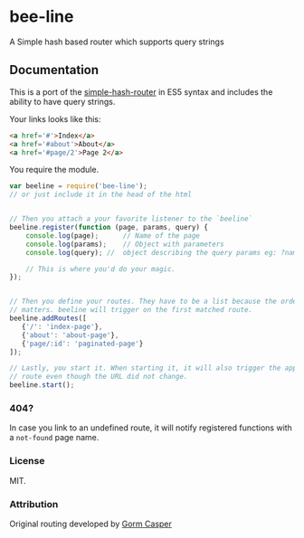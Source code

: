 # bee-line

A Simple hash based router which supports query strings

## Documentation

This is a port of the [simple-hash-router](https://github.com/casperin/hashRouter) in ES5 syntax and includes the ability to have query strings.

Your links looks like this:

```html
<a href='#'>Index</a>
<a href='#about'>About</a>
<a href='#page/2'>Page 2</a>
```

You require the module.

```javascript
var beeline = require('bee-line');
// or just include it in the head of the html


// Then you attach a your favorite listener to the `beeline`
beeline.register(function (page, params, query) {
    console.log(page);      // Name of the page
    console.log(params);    // Object with parameters
    console.log(query); //  object describing the query params eg: ?name=value&name2=val2 => {name:value, name2:val2}

    // This is where you'd do your magic.
});


// Then you define your routes. They have to be a list because the order
// matters. beeline will trigger on the first matched route.
beeline.addRoutes([
   {'/': 'index-page'},
   {'about': 'about-page'},
   {'page/:id': 'paginated-page'}
]);

// Lastly, you start it. When starting it, it will also trigger the approrpate
// route even though the URL did not change.
beeline.start();
```

### 404?

In case you link to an undefined route, it will notify registered functions
with a `not-found` page name.

### License

MIT.

### Attribution

Original routing developed by [Gorm Casper](https://github.com/casperin)
